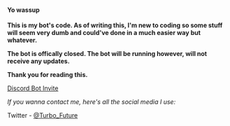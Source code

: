 #### **Yo wassup**

**This is my bot's code. As of writing this, I'm new to coding so some stuff will seem very dumb and could've done in a much easier way but whatever.**

**The bot is offically closed. The bot will be running however, will not receive any updates.**

**Thank you for reading this.**

[Discord Bot Invite](https://discord.com/api/oauth2/authorize?client_id=716323508472381510&permissions=8&scope=bot)

*If you wanna contact me, here's all the social media I use:*

Twitter - [@Turbo_Future](https://twitter.com/Turbo_Future)

